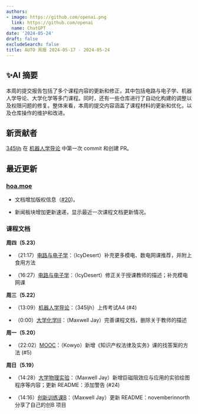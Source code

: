 ```yaml
---
authors:
- image: https://github.com/openai.png
  link: https://github.com/openai
  name: ChatGPT
date: '2024-05-24'
draft: false
excludeSearch: false
title: AUTO 周报 2024-05-17 - 2024-05-24
---
```


## ✨AI 摘要

本周的提交报告包括了多个课程内容的更新和修正，其中包括电路与电子学、机器人学导论、大学化学等多门课程。同时，还有一些仓库进行了自动化构建的调整以及权限问题的修复。整体来看，本周的提交内容涵盖了课程材料的更新和优化，以及仓库操作的维护和改进。

## 新贡献者

[345ljh](https://github.com/345ljh) 在 [机器人学导论](https://github.com/HITSZ-OpenAuto/AUTO3005) 中第一次 commit 和创建 PR。

## 最近更新

### [hoa.moe](https://github.com/HITSZ-OpenAuto/hoa-moe)

- 文档增加版权信息（[#20](https://github.com/HITSZ-OpenAuto/hoa-moe/issues/20))。

- 新闻板块增加更新速递，显示最近一次课程文档更新情况。

### 课程文档

**周四（5.23）** 

- （21:17）[电路与电子学](https://github.com/HITSZ-OpenAuto/EE1013)：（IcyDesert）补充更多模电、数电网课推荐，并附上食用方法

- （16:27）[电路与电子学](https://github.com/HITSZ-OpenAuto/EE1013)：（IcyDesert）修正关于授课教师的描述；补充模电网课

**周三（5.22）** 

- （13:09）[机器人学导论](https://github.com/HITSZ-OpenAuto/AUTO3005)：（345ljh）上传考试A4 (#4)

- （0:00）[大学化学III](https://github.com/HITSZ-OpenAuto/CHEM1012)：（Maxwell Jay）完善课程文档，删除关于教师的描述

**周一（5.20）** 

- （22:02）[MOOC](https://github.com/HITSZ-OpenAuto/MOOC)：（Kowyo）新增《知识产权法律及实务》课的找答案的方法 (#5)

**周日（5.19）** 

- （14:28）[大学物理实验](https://github.com/HITSZ-OpenAuto/PHYS1002)：（Maxwell Jay）新增巨磁阻效应与应用的实验绘图程序等内容；更新 README：添加警告 (#24)

- （14:16）[创新训练课B](https://github.com/HITSZ-OpenAuto/AUTO2003B)：（Maxwell Jay）更新 README：novemberinnorth 分享了自己的创B 项目
